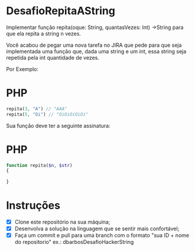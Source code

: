# DesafioRepitaAString
Implementar função repita(oque: String, quantasVezes: Int) ->String para que ela repita a string n vezes.

Você acabou de pegar uma nova tarefa no JIRA que pede para que seja implementada uma função que, dada uma string e um int, essa string seja repetida pela int quantidade de vezes.

Por Exemplo:

# PHP

```php
repita(3, "A") // "AAA"
repita(5, "Oi") // "OiOiOiOiOi"
```

Sua função deve ter a seguinte assinatura:

# PHP

```php
function repita($n, $str)
{
  
}
```

# Instruções

- [x] Clone este repositório na sua máquina;
- [x] Desenvolva a solução na linguagem que se sentir mais confortável;
- [x] Faça um commit e pull para uma branch com o formato "sua ID + nome do repositorio" ex.: dbarbosDesafioHackerString
